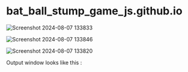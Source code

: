# bat_ball_stump_game_js.github.io
![Screenshot 2024-08-07 133833](https://github.com/user-attachments/assets/970250ce-c142-4b0f-96c9-58db96eb11bc)

![Screenshot 2024-08-07 133846](https://github.com/user-attachments/assets/dbe92596-1b8d-43de-b699-6949132900b4)

![Screenshot 2024-08-07 133820](https://github.com/user-attachments/assets/df2e2416-c713-4526-982c-5f045455d3e2)

Output window looks like this :
